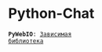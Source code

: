 # Python-Chat

<code>**PyWebIO**: [Зависимая библиотека](https://github.com/pywebio/PyWebIO "Необходимо установить, для корректной работы!")</code>
